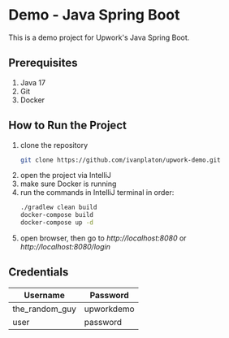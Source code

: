 # Demo - Java Spring Boot

This is a demo project for Upwork's Java Spring Boot.

## Prerequisites

1. Java 17
2. Git
3. Docker

## How to Run the Project

1. clone the repository
   ```bash
   git clone https://github.com/ivanplaton/upwork-demo.git
   ```
2. open the project via IntelliJ
3. make sure Docker is running
4. run the commands in IntelliJ terminal in order:
   ```bash
   ./gradlew clean build
   docker-compose build
   docker-compose up -d
   ```
5. open browser, then go to *http://localhost:8080* or *http://localhost:8080/login*

## Credentials

| Username       | Password   |
|----------------|------------|
| the_random_guy | upworkdemo |
| user           | password   |
